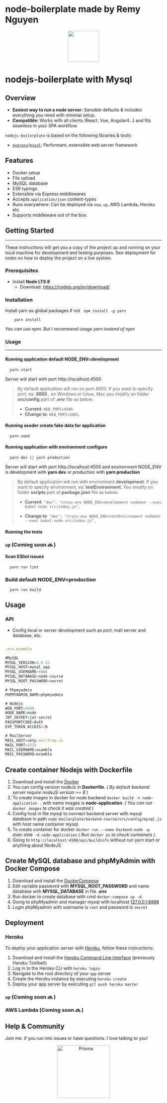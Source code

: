 # node-boilerplate made by Remy Nguyen
<p align="center"><img src="https://www.eddisrupt.com/img/nodejs.png" width="100" /></p>

# nodejs-boilerplate with Mysql

## Overview

* **Easiest way to run a node server:** Sensible defaults & includes everything you need with minimal setup.
* **Compatible:** Works with all clients (React, Vue, Angular4...) and fits seamless in your SPA workflow.

`nodejs-boilerplate` is based on the following libraries & tools:

* [`express`](https://github.com/expressjs/express)/[`mysql`](http://docs.sequelizejs.com): Performant, extensible web server framework

## Features

* Docker setup
* File upload
* MySQL database
* ES6 typings
* Extensible via Express middlewares
* Accepts `application/json` content-types
* Runs everywhere: Can be deployed via `now`, `up`, AWS Lambda, Heroku etc.
* Supports middleware out of the box.


## Getting Started
***
These instructions will get you a copy of the project up and running on your local machine for development and testing purposes. See deployment for notes on how to deploy the project on a live system.

### Prerequisites

- Install **Node LTS 8** 
  - Download: https://nodejs.org/en/download/


### Installation

  Install yarn as global packages if not ``` npm install -g yarn```
```
    yarn install
```
*You can use npm. But I recommend usage yarn instend of npm*

### Usage
***

#### Running application default NODE_ENV=development 

```
  yarn start
```

Server will start with port http://localhost:4500

> By default application will run on port 4500. If you want to specify port, ex: **3005** , on Windows or Linux, Mac you modify on folder **src/config** part of **.env** file as
 below:
>  - **Current**: ``` WEB_PORT=4500 ```  
>  - **Change to**: ``` WEB_PORT=3005, ```

#### Running seeder create fake data for application

```
  yarn seed
```

#### Running application with environment configure 

```
  yarn dev || yarn production
```

Server will start with port http://localhost:4500 and environment NODE_ENV is development with **yarn dev** or production with **yarn production**

> By default application will run with environment **development**. If you want to specify environment, ex: **testEnvironment**. You modify on folder **scripts** part of **package.json** file as below:
>  - **Current**: ``` "dev": "cross-env NODE_ENV=development nodemon --exec babel-node src/index.js", ```  
>
>  - **Change to**: ``` "dev": "cross-env NODE_ENV=testEnvironment nodemon --exec babel-node src/index.js", ```

 
    
#### Running the tests

### `up` (Coming soon 🔜 )

#### Scan ESlint issues

```
  yarn run lint
```

### Build default NODE_ENV=production

```
  yarn run build
```


## Usage

### API
* Config local or server development such as port, mail server and database, etc.
```js

.env.examble

#MySQL
MYSQL_VERSION=8.0.12
MYSQL_HOST=mysql_app
MYSQL_USERNAME=root
MYSQL_DATABASE=node-course
MYSQL_ROOT_PASSWORD=secret

# Phpmyadmin
PHPMYADMIN_NAME=phpmyadmin

# Nodejs
WEB_PORT=4500
NODE_NAME=node
JWT_SECRET=jwt-secret
PASSPORTCODE=Auth
EXP_TOKEN_ACCESS=1h

# MailServer
MAIL_HOST=smtp.mailtrap.io
MAIL_PORT=2525
MAIL_USERNAME=examble
MAIL_PASSWORD=examble

```
## Create container Nodejs with Dockerfile
1.  Download and install the [Docker](https://docs.docker.com/install/)
2.  You can config version nodeJs in **Dockerfile**. *( By default backend server require nodeJS version >= 8 )*
3.  To create images in docker for node backend `docker build -t node-application .` with name images is **node-application**. *( You can run `docker images` to check it was created )*
4.  Config host in file mysql to connect backend server with mysql database in path `node-boilerplate/backend-course/src/config/mysql.js` with host name container 
mysql. 
5.  To create container for docker `docker run --name backend-node -p 4500:4500 -d node-application` *( Run `docker ps` to check containers )*.
6.  Going to `http://localhost:4500/api/buildinfo` without run yarn start or anything about NodeJS

## Create MySQL database and phpMyAdmin with Docker Compose

1.  Download and install the [DockerCompose](https://docs.docker.com/compose/install/)
2.  Edit variable password with **MYSQL_ROOT_PASSWORD** and name database with **MYSQL_DATABASE** in file **.env**
3.  Run docker to create database with cmd `docker-compose up -d`.
4.  Going to phpMyadmin and manager mysql with localhost [127.0.0.1:8888](http://127.0.0.1:8888/)
5.  Login phpMyadmin with username is `root` and password is `secret`

## Deployment

### Heroku

To deploy your application server with [Heroku](https://heroku.com), follow these instructions:

1.  Download and install the [Heroku Command Line Interface](https://devcenter.heroku.com/articles/heroku-cli#download-and-install) (previously Heroku Toolbelt)
2.  Log in to the Heroku CLI with `heroku login`
3.  Navigate to the root directory of your `app` server
4.  Create the Heroku instance by executing `heroku create`
5.  Deploy your app server by executing `git push heroku master`

### `up` (Coming soon 🔜 )

### AWS Lambda (Coming soon 🔜 )

## Help & Community

Join me. if you run into issues or have questions. I love talking to you!

<p align="center"><a href="https://oss.prisma.io"><img src="https://imgur.com/IMU2ERq.png" alt="Prisma" height="170px"></a></p>
